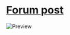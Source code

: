 # [Forum post](https://gamesense.pub/forums/viewtopic.php?pid=480024)

![Preview](https://cdn.discordapp.com/attachments/946521346572185702/957247010086481980/unknown.png)
